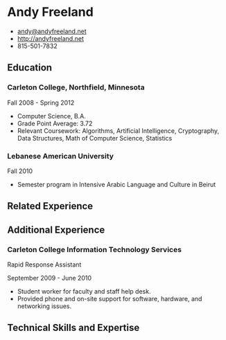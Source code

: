 # Andy Freeland

 - <andy@andyfreeland.net>
 - <http://andyfreeland.net>
 - 815-501-7832
 
## Education

### Carleton College, Northfield, Minnesota

Fall 2008 - Spring 2012

- Computer Science, B.A.
- Grade Point Average: 3.72
- Relevant Coursework: Algorithms, Artificial Intelligence, Cryptography, Data Structures, Math of Computer Science, Statistics

### Lebanese American University

Fall 2010

- Semester program in Intensive Arabic Language and Culture in Beirut

## Related Experience

## Additional Experience

### Carleton College Information Technology Services

Rapid Response Assistant

September 2009 - June 2010

- Student worker for faculty and staff help desk.
- Provided phone and on-site support for software, hardware, and networking issues.

## Technical Skills and Expertise

